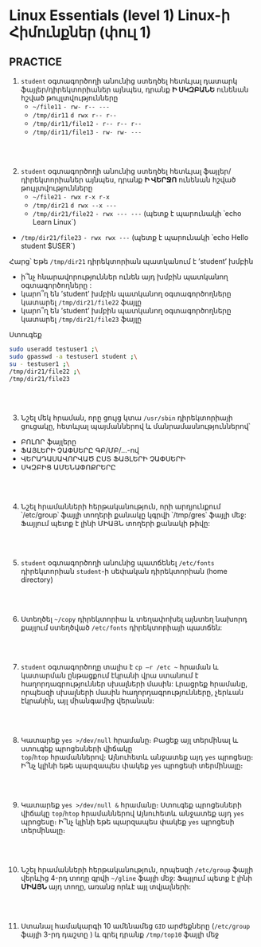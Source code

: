 # Linux Essentials (level 1) Linux-ի Հիմունքներ (փուլ 1)

## PRACTICE

1. `student` օգտագործողի անունից ստեղծել հետևյալ դատարկ ֆայլեր/դիրեկտորիաներ այնպես, 
դրանք **Ի ՍԿԶԲԱՆԵ** ունենան հշված թույլտվությունները
   - `~/file11`  `- rw- r-- ---`
   - `/tmp/dir11`  `d rwx r-- r--`
   - `/tmp/dir11/file12`  `- r-- r-- r--`
   - `/tmp/dir11/file13`  `- rw- rw- ---`

<br><br>

2. `student` օգտագործողի անունից ստեղծել հետևյալ ֆայլեր/դիրեկտորիաներ այնպես, 
դրանք **Ի ՎԵՐՋՈ** ունենան հշված թույլտվությունները
   - `~/file21`  `- rwx r-x r-x`
   - `/tmp/dir21`  `d rwx --x ---`
   - `/tmp/dir21/file22`  `- rwx --- ---` (պետք է պարունակի ՝echo Learn Linux`) 
  - `/tmp/dir21/file23`  `- rwx rwx ---`  (պետք է պարունակի ՝echo Hello student $USER`)
  

Հարց՝ Եթե `/tmp/dir21` դիրեկտորիան պատկանում է ’student’ խմբին
   - ի՞նչ հնարավորություններ ունեն այդ խմբին պատկանող օգտագործողները :
   - կարո՞ղ են ’student’ խմբին պատկանող օգտագործողները կատարել `/tmp/dir21/file22` ֆայլը
   - կարո՞ղ են ’student’ խմբին պատկանող օգտագործողները կատարել `/tmp/dir21/file23` ֆայլը

Ստուգեք 
```bash
sudo useradd testuser1 ;\
sudo gpasswd -a testuser1 student ;\
su - testuser1 ;\
/tmp/dir21/file22 ;\
/tmp/dir21/file23
```


<br><br>

3. Նշել մեկ հրաման, որը ցույց կտա `/usr/sbin` դիրեկտորիայի ցուցակը, 
    հետևյալ պայմաններով և մանրամասնություններով՝ 
* ԲՈԼՈՐ ֆայլերը  
* ՖԱՅԼԵՐԻ ՉԱՓՍԵՐԸ  ԳԲ/ՄԲ/...-ով  
* ՎԵՐԱԴԱՍԱՎՈՐՎԱԾ ԸՍՏ ՖԱՅԼԵՐԻ ՉԱՓՍԵՐԻ 
* ՍԿԶԲԻՑ ԱՄԵՆԱՓՈՔՐԵՐԸ

<br><br>

4. Նշել հրամանների հերթականություն, որի արդյունքում ՝/etc/group՝ ֆայլի տողերի քանակը 
կգրվի ՝/tmp/gres՝ ֆայլի մեջ: Ֆայլում պետք է լինի ՄԻԱՅՆ տողերի քանակի թիվը:


<br><br>


5. `student` օգտագործողի անունից պատճենել `/etc/fonts` դիրեկտորիան
`student`-ի սեփական դիրեկտորիան (home directory)

<br><br>

6. Ստեղծել `~/copy` դիրեկտորիա և տեղափոխել այնտեղ 
նախորդ քայլում ստեղծված `/etc/fonts` դիրեկտորիայի պատճեն:

<br><br>

7. `student` օգտագործողը տալիս է `cp –r /etc ~` հրաման և կատարման ընթացքում էկրանի վրա 
ստանում է հաղորդագրություններ սխալների մասին: Լրացրեք հրամանը, որպեսզի  սխալների մասին 
հաղորդագրությունները, չերևան էկրանին, այլ միանգամից վերանան:

<br><br>

8. Կատարեք `yes >/dev/null` հրամանը։ Բացեք այլ տերմինալ և ստուգեք պրոցեսների վիճակը  
`top`/`htop` հրամաններով։ Այնուհետև անջատեք այդ `yes` պրոցեսը։ 
Ի՞նչ կլինի եթե պարզապես փակեք `yes` պրոցեսի տերմինալը։

<br><br>

9. Կատարեք `yes >/dev/null &` հրամանը։ Ստուգեք պրոցեսների վիճակը `top`/`htop` հրամաններով
Այնուհետև անջատեք այդ `yes` պրոցեսը։ Ի՞նչ կլինի եթե պարզապես փակեք `yes` պրոցեսի տերմինալը։

<br><br>

10. Նշել հրամանների հերթականություն, որպեսզի `/etc/group` ֆայլի վերևից 4-րդ տողը գրվի `~/gline` ֆայլի մեջ: 
Ֆայլում պետք է լինի **ՄԻԱՅՆ** այդ տողը, առանց որևէ այլ տվյալների:

<br><br>

11. Ստանալ համակարգի 10 ամենամեց `GID` արժեքները (`/etc/group` ֆայլի 3-րդ դաշտը ) 
և գրել դրանք `/tmp/top10` ֆայլի մեջ 
